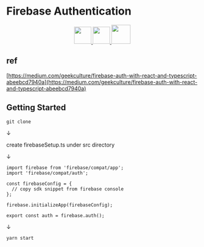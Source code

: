 # Firebase Authentication

<p align="center">
 <a href="https://www.typescriptlang.org/">
  <img src="https://user-images.githubusercontent.com/89970444/173063032-58f7ea37-f0ed-46c2-98d9-344170beaf98.svg" height="45px">
 </a>
 <a href="https://ja.reactjs.org/">
  <img src="https://user-images.githubusercontent.com/89970444/173062775-57dffcbc-788f-4e1d-bf3e-d8fcc04e6d35.svg" height="45px">
 </a>
 <a href="https://firebase.google.com/?hl=ja">
  <img src="https://user-images.githubusercontent.com/89970444/173061737-e0abb641-d8e5-40cf-9266-e2ec203388e9.png" height="50px">
 </a>
</p>
 

## ref
 [https://medium.com/geekculture/firebase-auth-with-react-and-typescript-abeebcd7940a](https://medium.com/geekculture/firebase-auth-with-react-and-typescript-abeebcd7940a)

## Getting Started
`git clone`

↓

create firebaseSetup.ts under src directory

↓

```
import firebase from 'firebase/compat/app';
import 'firebase/compat/auth';

const firebaseConfig = {
  // copy sdk snippet from firebase console
};

firebase.initializeApp(firebaseConfig);

export const auth = firebase.auth();
```

↓

`yarn start`
